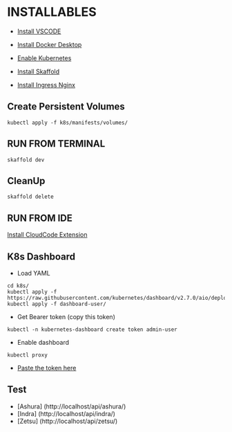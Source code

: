 # INSTALLABLES

- [Install VSCODE](https://code.visualstudio.com/download/)

- [Install Docker Desktop](https://docs.docker.com/desktop/)

- [Enable Kubernetes](https://docs.docker.com/desktop/kubernetes/)

- [Install Skaffold](https://skaffold.dev/docs/install/)

- [Install Ingress Nginx](https://kubernetes.github.io/ingress-nginx/deploy/)


## Create Persistent Volumes
```
kubectl apply -f k8s/manifests/volumes/
```


## RUN FROM TERMINAL
```
skaffold dev
```

## CleanUp 
```
skaffold delete
```

## RUN FROM IDE
[Install CloudCode Extension](https://cloud.google.com/code/docs/vscode/install)


## K8s Dashboard 
- Load YAML 
```
cd k8s/
kubectl apply -f https://raw.githubusercontent.com/kubernetes/dashboard/v2.7.0/aio/deploy/recommended.yaml
kubectl apply -f dashboard-user/
```
- Get Bearer token (copy this token)
```
kubectl -n kubernetes-dashboard create token admin-user
```
- Enable dashboard
```
kubectl proxy
```
- [Paste the token here](http://localhost:8001/api/v1/namespaces/kubernetes-dashboard/services/https:kubernetes-dashboard:/proxy/)


## Test

- [Ashura] (http://localhost/api/ashura/)
- [Indra] (http://localhost/api/indra/)
- [Zetsu] (http://localhost/api/zetsu/)
